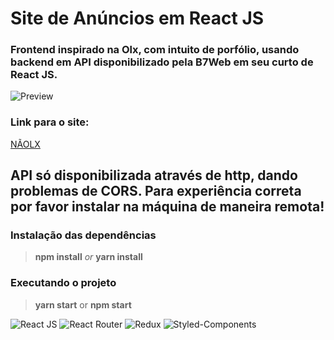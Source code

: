 # Site de Anúncios em React JS

### Frontend inspirado na Olx, com intuito de porfólio, usando backend em API disponibilizado pela B7Web em seu curto de React JS.


![Preview](https://i.imgur.com/6tOKW9a.png)

### Link para o site: 

[NÃOLX](https://lucid-lovelace-be7de7.netlify.app)

## API só disponibilizada através de http, dando problemas de CORS. Para experiência correta por favor instalar na máquina de maneira remota!

### Instalação das dependências

> **npm install**
        *or*
> **yarn install**

### Executando o projeto

> **yarn start**
>  or
> **npm start**



![React JS](https://img.shields.io/badge/React-20232A?style=for-the-badge&logo=react&logoColor=61DAFB)
![React Router](https://img.shields.io/badge/React_Router-CA4245?style=for-the-badge&logo=react-router&logoColor=white)
![Redux](https://img.shields.io/badge/redux-%23593d88.svg?style=for-the-badge&logo=redux&logoColor=white)
![Styled-Components](https://img.shields.io/badge/styled--components-DB7093?style=for-the-badge&logo=styled-components&logoColor=white)